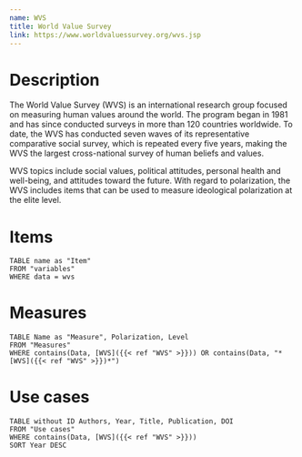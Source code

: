 ```yaml
---
name: WVS
title: World Value Survey
link: https://www.worldvaluessurvey.org/wvs.jsp
---
```

# Description

The World Value Survey (WVS) is an international research group focused on measuring human values around the world. The program began in 1981 and has since conducted surveys in more than 120 countries worldwide. To date, the WVS has conducted seven waves of its representative comparative social survey, which is repeated every five years, making the WVS the largest cross-national survey of human beliefs and values.

WVS topics include social values, political attitudes, personal health and well-being, and attitudes toward the future. With regard to polarization, the WVS includes items that can be used to measure ideological polarization at the elite level.

# Items
```dataview
TABLE name as "Item"
FROM "variables"
WHERE data = wvs
```

# Measures
```dataview
TABLE Name as "Measure", Polarization, Level
FROM "Measures"
WHERE contains(Data, [WVS]({{< ref "WVS" >}})) OR contains(Data, "*[WVS]({{< ref "WVS" >}})*")
```
# Use cases
```dataview
TABLE without ID Authors, Year, Title, Publication, DOI
FROM "Use cases"
WHERE contains(Data, [WVS]({{< ref "WVS" >}}))
SORT Year DESC
```
